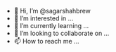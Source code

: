 - 👋 Hi, I’m @sagarshahbrew
- 👀 I’m interested in ...
- 🌱 I’m currently learning ...
- 💞️ I’m looking to collaborate on ...
- 📫 How to reach me ...

<!---
sagarshahbrew/sagarshahbrew is a ✨ special ✨ repository because its `README.md` (this file) appears on your GitHub profile.
You can click the Preview link to take a look at your changes.
--->
